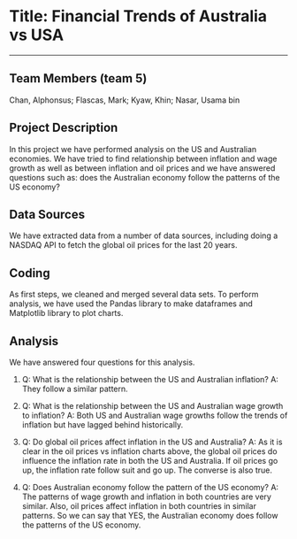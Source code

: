 # Title: Financial Trends of Australia vs USA
---------------------------------------------

Team Members (team 5)
-------------------

Chan, Alphonsus;
Flascas, Mark;
Kyaw, Khin;
Nasar, Usama bin

Project Description
-----------------------------

In this project we have performed analysis on the US and Australian economies. We have tried to find relationship between inflation and wage growth as well as between inflation and oil prices and we have answered questions such as: does the Australian economy follow the patterns of the US economy?

Data Sources
--------------

We have extracted data from a number of data sources, including doing a NASDAQ API to fetch the global oil prices for the last 20 years.

Coding
---------

As first steps, we cleaned and merged several data sets. To perform analysis, we have used the Pandas library to make dataframes and Matplotlib library to plot charts.

Analysis
----------
We have answered four questions for this analysis.

1) Q: What is the relationship between the US and Australian inflation? A: They follow a similar pattern.

2) Q: What is the relationship between the US and Australian wage growth to inflation? A: Both US and Australian wage growths follow the trends of inflation but have lagged behind historically.

3) Q: Do global oil prices affect inflation in the US and Australia? A: As it is clear in the oil prices vs inflation charts above, the global oil prices do influence the inflation rate in both the US and Australia. If oil prices go up, the inflation rate follow suit and go up. The converse is also true.

4) Q: Does Australian economy follow the pattern of the US economy? A: The patterns of wage growth and inflation in both countries are very similar. Also, oil prices affect inflation in both countries in similar patterns. So we can say that YES, the Australian economy does follow the patterns of the US economy.
